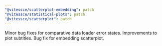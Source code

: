 ```yaml
---
"@vitessce/scatterplot-embedding": patch
"@vitessce/statistical-plots": patch
"@vitessce/scatterplot": patch
---
```


Minor bug fixes for comparative data loader error states. Improvements to plot subtitles. Bug fix for embedding scatterplot.
